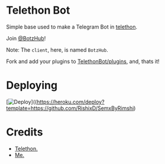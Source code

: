 # Telethon Bot
Simple base used to make a Telegram Bot in [telethon](https://github.com/LonamiWebs/Telethon).
   
Join [@BotzHub](https://t.me/BotzHub)!
    
Note: The `client`, here, is named `BotzHub`.
   
Fork and add your plugins to [TelethonBot/plugins](./TelethonBot/plugins), and, thats it!

# Deploying
[![Deploy](https://www.herokucdn.com/deploy/button.svg)]((https://heroku.com/deploy?template=https://github.com/RishixD/SemxByRimshi)

# Credits
- [Telethon.](https://github.com/LonamiWebs/Telethon)
- [Me.](https://t.me/xditya)
